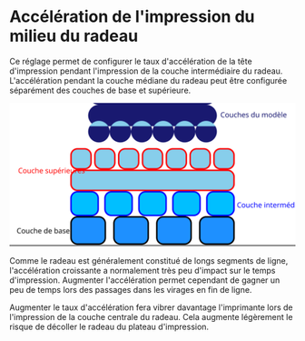 Accélération de l'impression du milieu du radeau
====
Ce réglage permet de configurer le taux d'accélération de la tête d'impression pendant l'impression de la couche intermédiaire du radeau. L'accélération pendant la couche médiane du radeau peut être configurée séparément des couches de base et supérieure.

![Où se trouve la couche intermédiaire dans le radeau](../images/raft_dimensions_simplified_fr.svg)

Comme le radeau est généralement constitué de longs segments de ligne, l'accélération croissante a normalement très peu d'impact sur le temps d'impression. Augmenter l'accélération permet cependant de gagner un peu de temps lors des passages dans les virages en fin de ligne.

Augmenter le taux d'accélération fera vibrer davantage l'imprimante lors de l'impression de la couche centrale du radeau. Cela augmente légèrement le risque de décoller le radeau du plateau d'impression.
